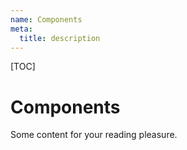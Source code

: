 ```yaml
---
name: Components
meta:
  title: description
---
```


[TOC]

# Components

Some content for your reading pleasure.
